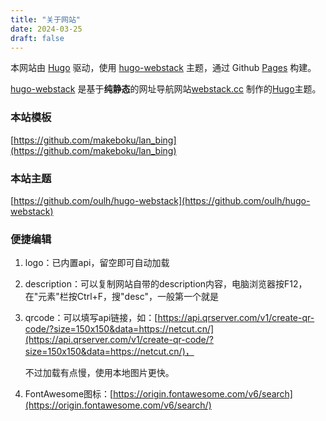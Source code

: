 ```yaml
---
title: "关于网站"
date: 2024-03-25
draft: false
---
```




本网站由 [Hugo](https://github.com/gohugoio/hugo) 驱动，使用 [hugo-webstack](https://github.com/oulh/hugo-webstack) 主题，通过 Github [Pages](https://pages.github.com/) 构建。

[hugo-webstack](https://github.com/oulh/hugo-webstack) 是基于**纯静态**的网址导航网站[webstack.cc](https://github.com/WebStackPage/WebStackPage.github.io) 制作的[Hugo](https://gohugo.io/)主题。

### 本站模板

[https://github.com/makeboku/lan_bing](https://github.com/makeboku/lan_bing)

### 本站主题

[https://github.com/oulh/hugo-webstack](https://github.com/oulh/hugo-webstack)

### 便捷编辑

1. logo：已内置api，留空即可自动加载

2. description：可以复制网站自带的description内容，电脑浏览器按F12，在"元素"栏按Ctrl+F，搜"desc"，一般第一个就是

3. qrcode：可以填写api链接，如：[https://api.qrserver.com/v1/create-qr-code/?size=150x150&data=https://netcut.cn/](https://api.qrserver.com/v1/create-qr-code/?size=150x150&data=https://netcut.cn/)，

    不过加载有点慢，使用本地图片更快。

4. FontAwesome图标：[https://origin.fontawesome.com/v6/search](https://origin.fontawesome.com/v6/search/)
